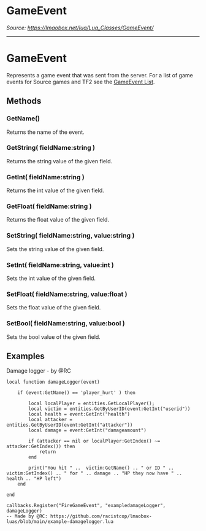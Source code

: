 # GameEvent

*Source: https://lmaobox.net/lua/Lua_Classes/GameEvent/*

---



# GameEvent


Represents a game event that was sent from the server. For a list of game events for Source games and TF2 see the [GameEvent List](https://wiki.alliedmods.net/Team_Fortress_2_Events).


## Methods


### GetName()


Returns the name of the event.


### GetString( fieldName:string )


Returns the string value of the given field.


### GetInt( fieldName:string )


Returns the int value of the given field.


### GetFloat( fieldName:string )


Returns the float value of the given field.


### SetString( fieldName:string, value:string )


Sets the string value of the given field.


### SetInt( fieldName:string, value:int )


Sets the int value of the given field.


### SetFloat( fieldName:string, value:float )


Sets the float value of the given field.


### SetBool( fieldName:string, value:bool )


Sets the bool value of the given field.


## Examples


Damage logger - by @RC
```
local function damageLogger(event)

    if (event:GetName() == 'player_hurt' ) then

        local localPlayer = entities.GetLocalPlayer();
        local victim = entities.GetByUserID(event:GetInt("userid"))
        local health = event:GetInt("health")
        local attacker = entities.GetByUserID(event:GetInt("attacker"))
        local damage = event:GetInt("damageamount")

        if (attacker == nil or localPlayer:GetIndex() ~= attacker:GetIndex()) then
            return
        end

        print("You hit " ..  victim:GetName() .. " or ID " .. victim:GetIndex() .. " for " .. damage .. "HP they now have " .. health .. "HP left")
    end

end

callbacks.Register("FireGameEvent", "exampledamageLogger", damageLogger)
-- Made by @RC: https://github.com/racistcop/lmaobox-luas/blob/main/example-damagelogger.lua

```


